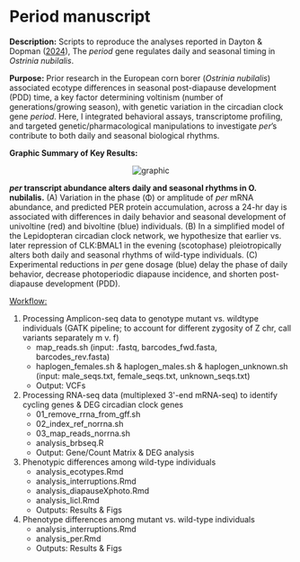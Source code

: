 # Period manuscript

**Description:** Scripts to reproduce the analyses reported in Dayton & Dopman ([2024](https://www.biorxiv.org/content/10.1101/2024.11.02.621642v1)), The *period* gene regulates daily and seasonal timing in *Ostrinia nubilalis*.

**Purpose:** Prior research in the European corn borer (*Ostrinia nubilalis*) associated ecotype differences in seasonal post-diapause development (PDD) time, a key factor determining voltinism (number of generations/growing season), with genetic variation in the circadian clock gene *period*. Here, I integrated behavioral assays, transcriptome profiling, and targeted genetic/pharmacological manipulations to investigate *per*’s contribute to both daily and seasonal biological rhythms.

**Graphic Summary of Key Results:**
<p align="center">
  <img src="https://github.com/user-attachments/assets/386cc7fb-a045-4784-8357-d2b6120d4e2a" alt="graphic"/>
</p>

***per* transcript abundance alters daily and seasonal rhythms in O. nubilalis.** (A) Variation in the phase (Φ) or amplitude of *per* mRNA abundance, and predicted PER protein accumulation, across a 24-hr day is associated with differences in daily behavior and seasonal development of univoltine (red) and bivoltine (blue) individuals. (B) In a simplified model of the Lepidopteran circadian clock network, we hypothesize that earlier vs. later repression of CLK:BMAL1 in the evening (scotophase) pleiotropically alters both daily and seasonal rhythms of wild-type individuals. (C) Experimental reductions in *per* gene dosage (blue) delay the phase of daily behavior, decrease photoperiodic diapause incidence, and shorten post-diapause development (PDD).

<ins>Workflow:</ins>
  1) Processing Amplicon-seq data to genotype mutant vs. wildtype individuals (GATK pipeline; to account for different zygosity of Z chr, call variants separately m v. f)
     - map_reads.sh (input: .fastq, barcodes_fwd.fasta, barcodes_rev.fasta)
     - haplogen_females.sh & haplogen_males.sh & haplogen_unknown.sh (input: male_seqs.txt, female_seqs.txt, unknown_seqs.txt)
     - Output: VCFs
  2) Processing RNA-seq data (multiplexed 3'-end mRNA-seq) to identify cycling genes & DEG circadian clock genes
     - 01_remove_rrna_from_gff.sh
     - 02_index_ref_norrna.sh
     - 03_map_reads_norrna.sh
     - analysis_brbseq.R
     - Output: Gene/Count Matrix & DEG analysis
  3) Phenotypic differences among wild-type individuals
     - analysis_ecotypes.Rmd
     - analysis_interruptions.Rmd
     - analysis_diapauseXphoto.Rmd
     - analysis_licl.Rmd
     - Outputs: Results & Figs
  5) Phenotype differences among mutant vs. wild-type individuals
     - analysis_interruptions.Rmd
     - analysis_per.Rmd
     - Outputs: Results & Figs
     
